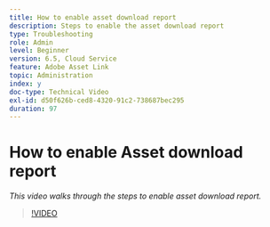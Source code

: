 ```yaml
---
title: How to enable asset download report
description: Steps to enable the asset download report
type: Troubleshooting
role: Admin
level: Beginner
version: 6.5, Cloud Service
feature: Adobe Asset Link
topic: Administration
index: y
doc-type: Technical Video
exl-id: d50f626b-ced8-4320-91c2-738687bec295
duration: 97
---
```

# How to enable Asset download report

*This video walks through the steps to enable asset download report.*

>[!VIDEO](https://video.tv.adobe.com/v/335463?quality=12&learn=on)
